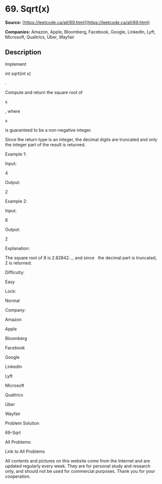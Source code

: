# 69. Sqrt(x)

**Source:** [https://leetcode.ca/all/69.html](https://leetcode.ca/all/69.html)

**Companies:** Amazon, Apple, Bloomberg, Facebook, Google, LinkedIn, Lyft, Microsoft, Qualtrics, Uber, Wayfair

## Description

Implement

int sqrt(int x)

.

Compute and return the square root of

x

, where

x

is guaranteed to
        be a non-negative integer.

Since the return type is an integer, the decimal digits are truncated and only the
        integer part of the result is returned.

Example 1:

Input:

4

Output:

2

Example 2:

Input:

8

Output:

2

Explanation:

The square root of 8 is 2.82842..., and since
             the decimal part is truncated, 2 is returned.

Difficulty:

Easy

Lock:

Normal

Company:

Amazon

Apple

Bloomberg

Facebook

Google

LinkedIn

Lyft

Microsoft

Qualtrics

Uber

Wayfair

Problem Solution

69-Sqrt

All Problems:

Link to All Problems

All contents and pictures on this website come from the Internet and are updated regularly every week. They are for personal study and research only, and should not be used for commercial purposes. Thank you for your cooperation.

